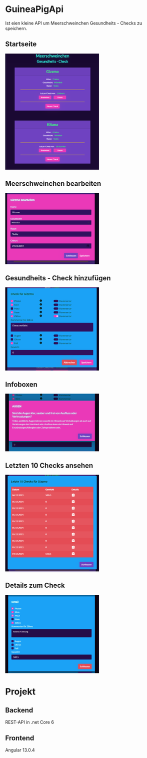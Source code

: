 # GuineaPigApi
Ist eien kleine API um Meerschweinchen Gesundheits - Checks zu speichern.

## Startseite
<div>
  <img src="https://github.com/TomasiDeveloping/GuineaPigApi/blob/master/GuineaPigApi/Screenshots/guinePig1.png" width="300" height="auto" />
</div>
  
## Meerschweinchen bearbeiten
<div>
  <img src="https://github.com/TomasiDeveloping/GuineaPigApi/blob/master/GuineaPigApi/Screenshots/guinePig2.png" width="300" height="auto" />
</div>

## Gesundheits - Check hinzufügen
<div>
  <img src="https://github.com/TomasiDeveloping/GuineaPigApi/blob/master/GuineaPigApi/Screenshots/guinePig3.png" width="300" height="auto" />
</div>

## Infoboxen
<div>
  <img src="https://github.com/TomasiDeveloping/GuineaPigApi/blob/master/GuineaPigApi/Screenshots/guinePig4.png" width="300" height="auto" />
</div>

## Letzten 10 Checks ansehen
<div>
  <img src="https://github.com/TomasiDeveloping/GuineaPigApi/blob/master/GuineaPigApi/Screenshots/guinePig5.png" width="300" height="auto" />
</div>

## Details zum Check
<div>
  <img src="https://github.com/TomasiDeveloping/GuineaPigApi/blob/master/GuineaPigApi/Screenshots/guinePig6.png" width="300" height="auto" />
</div>

# Projekt
## Backend
REST-API in .net Core 6

## Frontend
Angular 13.0.4
